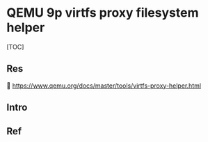 # QEMU 9p virtfs proxy filesystem helper

[TOC]



## Res
📂 https://www.qemu.org/docs/master/tools/virtfs-proxy-helper.html



## Intro


## Ref

